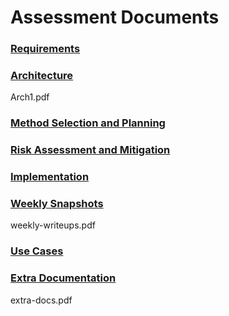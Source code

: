 # Assessment Documents

### [Requirements](https://github.com/jonWadman/AuberEndeavour/blob/website/files/Req1.pdf)

### [Architecture](https://google.co.uk/search?q=architecture)
Arch1.pdf

### [Method Selection and Planning](https://github.com/jonWadman/AuberEndeavour/blob/website/files/Plan1.pdf)

### [Risk Assessment and Mitigation](https://github.com/jonWadman/AuberEndeavour/blob/website/files/Risk1.pdf)

### [Implementation](https://github.com/jonWadman/AuberEndeavour/blob/website/files/Impl1.pdf)

### [Weekly Snapshots](https://google.co.uk/search?q=weekly+snapshots)
weekly-writeups.pdf

### [Use Cases](https://github.com/jonWadman/AuberEndeavour/blob/website/files/UseCases.pdf)

### [Extra Documentation](https://google.co.uk/search?q=extra+documentation)
extra-docs.pdf
